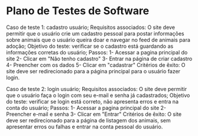 # Plano de Testes de Software

Caso de teste 1: cadastro usuário;
Requisitos associados: O site deve permitir que o usuário crie um cadastro pessoal para postar informações sobre animais que o usuário queira doar e navegar no feed de animais para adoção;
Objetivo do teste: verificar se o cadastro está guardando as informações corretas do usuário;
Passos: 1- Acessar a pagina principal do site
        2- Clicar em "Não tenho cadastro"
        3- Entrar na página de criar cadastro
        4- Preencher com os dados 
        5- Clicar em "cadastrar"
Critérios de êxito: O site deve ser redirecionado para a página principal para o usuário fazer login. 

Caso de teste 2: login usuário;
Requisitos associados: O site deve permitir que o usuário faça o login com seu e-mail e senha já cadastrados;
Objetivo do teste: verificar se login está correto, não apresenta erros e entra na conta do usuário;
Passos: 1- Acessar a pagina principal do site
        2- Preencher e-mail e senha
        3- Clicar em "Entrar"
Critérios de êxito: O site deve ser redirecionado para a página de listagem dos animais, sem apresentar erros ou falhas e entrar na conta pessoal do usuário.
